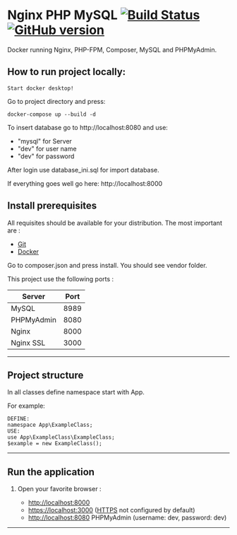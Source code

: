 # Nginx PHP MySQL [![Build Status](https://travis-ci.org/nanoninja/docker-nginx-php-mysql.svg?branch=master)](https://travis-ci.org/nanoninja/docker-nginx-php-mysql) [![GitHub version](https://badge.fury.io/gh/nanoninja%2Fdocker-nginx-php-mysql.svg)](https://badge.fury.io/gh/nanoninja%2Fdocker-nginx-php-mysql)

Docker running Nginx, PHP-FPM, Composer, MySQL and PHPMyAdmin.

## How to run project locally:
```
Start docker desktop!
```
Go to project directory and press:
```
docker-compose up --build -d
```
To insert database go to http://localhost:8080 and use:
* "mysql" for Server
* "dev" for user name
* "dev" for password

After login use database_ini.sql for import database.

If everything goes well go here: http://localhost:8000



## Install prerequisites

All requisites should be available for your distribution. The most important are :

* [Git](https://git-scm.com/downloads)
* [Docker](https://docs.docker.com/engine/installation/)

Go to composer.json and press install. You should see vendor folder.


This project use the following ports :

| Server     | Port |
|------------|------|
| MySQL      | 8989 |
| PHPMyAdmin | 8080 |
| Nginx      | 8000 |
| Nginx SSL  | 3000 |

___
## Project structure

In all classes define namespace start with App.

For example:

```
DEFINE:
namespace App\ExampleClass;
USE:
use App\ExampleClass\ExampleClass;
$example = new ExampleClass();
```

___

## Run the application

1. Open your favorite browser :

    * [http://localhost:8000](http://localhost:8000/)
    * [https://localhost:3000](https://localhost:3000/) ([HTTPS](#configure-nginx-with-ssl-certificates) not configured by default)
    * [http://localhost:8080](http://localhost:8080/) PHPMyAdmin (username: dev, password: dev)
   

___